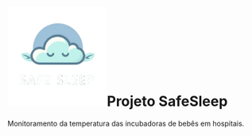 <h1><img src="https://github.com/Ivanrangelpm/SafeSleep/blob/main/dinamizacao/siteInstitucional/imagens/logo.png" alt="Logo da empresa" style="width:200px">Projeto SafeSleep</h1>
Monitoramento da temperatura das incubadoras de bebês em hospitais.


